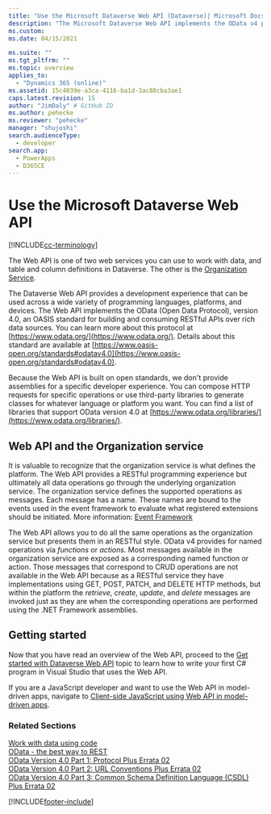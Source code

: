 ```yaml
---
title: "Use the Microsoft Dataverse Web API (Dataverse)| Microsoft Docs"
description: "The Microsoft Dataverse Web API implements the OData v4 protocol and provides a development experience that can be used across a wide variety of programming languages, platforms, and devices"
ms.custom: 
ms.date: 04/15/2021

ms.suite: ""
ms.tgt_pltfrm: ""
ms.topic: overview
applies_to: 
  - "Dynamics 365 (online)"
ms.assetid: 15c4039e-a3ca-4116-ba1d-3ac88cba3ae1
caps.latest.revision: 15
author: "JimDaly" # GitHub ID
ms.author: pehecke
ms.reviewer: "pehecke"
manager: "shujoshi"
search.audienceType: 
  - developer
search.app: 
  - PowerApps
  - D365CE
---
```


# Use the Microsoft Dataverse Web API

[!INCLUDE[cc-terminology](../includes/cc-terminology.md)]

The Web API is one of two web services you can use to work with data, and table and column definitions in Dataverse. The other is the [Organization Service](../org-service/overview.md).

The Dataverse Web API provides a development experience that can be used across a wide variety of programming languages, platforms, and devices. The Web API implements the OData (Open Data Protocol), version 4.0, an OASIS standard for building and consuming RESTful APIs over rich data sources. You can learn more about this protocol at [https://www.odata.org/](https://www.odata.org/). Details about this standard are available at [https://www.oasis-open.org/standards#odatav4.0](https://www.oasis-open.org/standards#odatav4.0). 


Because the Web API is built on open standards, we don't provide assemblies for a specific developer experience. You can compose HTTP requests for specific operations or use third-party libraries to generate classes for whatever language or platform you want. You can find a list of libraries that support OData version 4.0 at [https://www.odata.org/libraries/](https://www.odata.org/libraries/).  

## Web API and the Organization service

It is valuable to recognize that the organization service is what defines the platform. The Web API provides a RESTful programming experience but ultimately all data operations go through the underlying organization service. The organization service defines the supported operations as messages. Each message has a name. These names are bound to the events used in the event framework to evaluate what registered extensions should be initiated. More information: [Event Framework](../event-framework.md)

The Web API allows you to do all the same operations as the organization service but presents them in an RESTful style. OData v4 provides for named operations via *functions* or *actions*. Most messages available in the organization service are exposed as a corresponding named function or action. Those messages that correspond to CRUD operations are not available in the Web API because as a RESTful service they have implementations using GET, POST, PATCH, and DELETE HTTP methods, but within the platform the *retrieve*, *create*, *update*, and *delete* messages are invoked just as they are when the corresponding operations are performed using the .NET Framework assemblies.

## Getting started

Now that you have read an overview of the Web API, proceed to the [Get started with Dataverse Web API](get-started-dynamics-365-web-api-csharp.md) topic to learn how to write your first C# program in Visual Studio that uses the Web API.

If you are a JavaScript developer and want to use the Web API in model-driven apps, navigate to [Client-side JavaScript using Web API in model-driven apps](get-started-web-api-client-side-javascript.md).
  
### Related Sections

[Work with data using code](../work-with-data.md)<br />
[OData - the best way to REST](https://www.odata.org/)<br />
[OData Version 4.0 Part 1: Protocol Plus Errata 02](https://docs.oasis-open.org/odata/odata/v4.0/odata-v4.0-part1-protocol.html)<br />
[OData Version 4.0 Part 2: URL Conventions Plus Errata 02](https://docs.oasis-open.org/odata/odata/v4.0/odata-v4.0-part2-url-conventions.html)<br />
[OData Version 4.0 Part 3: Common Schema Definition Language (CSDL) Plus Errata 02](https://docs.oasis-open.org/odata/odata/v4.0/odata-v4.0-part3-csdl.html)


[!INCLUDE[footer-include](../../../includes/footer-banner.md)]